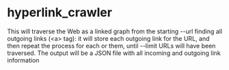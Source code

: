 hyperlink_crawler
=================

This will traverse the Web as a linked graph from the starting --url finding all outgoing links (&lt;a> tag): it will store each outgoing link for the URL, and then repeat the process for each or them, until --limit URLs will have been traversed.  The output will be a JSON file with all incoming and outgoing link information
